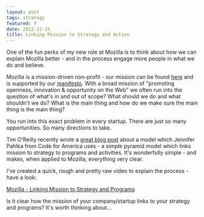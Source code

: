 ```yaml
---
layout: post
tags: strategy
featured: Y
date: 2012-12-15
title: Linking Mission to Strategy and Action
---
```

One of the fun perks of my new role at Mozilla is to think about how we can explain Mozilla better - and in the process engage more people in what we do and believe.

Mozilla is a mission-driven non-profit - our mission can be found [here](https://www.mozilla.org/en-US/mission/) and is supported by our [manifesto](https://www.mozilla.org/about/manifesto.en.html). With a broad mission of "promoting openness, innovation & opportunity on the Web" we often run into the question of what's in and out of scope? What should we do and what shouldn't we do? What is the main thing and how do we make sure the main thing is the main thing?

You run into this exact problem in every startup. There are just so many opportunities. So many directions to take.

Tim O'Reilly recently wrote a [great blog post](http://www.linkedin.com/today/post/article/20121119193311-16553-linking-mission-to-strategy-and-action) about a model which Jennifer Pahlka from Code for America uses - a simple pyramid model which links mission to strategy to programs and activities. It's wonderfully simple - and makes, when applied to Mozilla, everything very clear.

I've created a quick, rough and pretty raw video to explain the process - have a look:

[Mozilla - Linking Mission to Strategy and Programs](http://f.cl.ly/items/3j2n2M0d1Z2g1A3D3M3U/Mozilla_Pyramid_v2.mp4)

Is it clear how the mission of your company/startup links to your strategy and programs? It's worth thinking about…